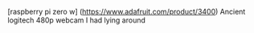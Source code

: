 [raspberry pi zero w] (https://www.adafruit.com/product/3400)
Ancient logitech 480p webcam I had lying around